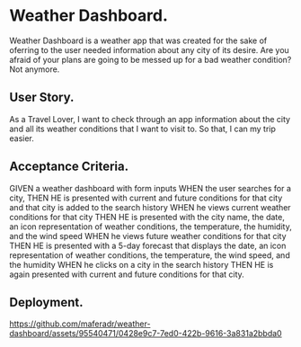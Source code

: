 # Weather Dashboard.
Weather Dashboard is a weather app that was created for the sake of oferring to the user needed information about any city of its desire. Are you afraid of your plans are going to be messed up for a bad weather condition? Not anymore.

## User Story.
As a Travel Lover, I want to check through an app information about the city and all its weather conditions that I want to visit to. So that, I can my trip easier.

## Acceptance Criteria.
GIVEN a weather dashboard with form inputs
WHEN the user searches for a city,
THEN HE is presented with current and future conditions for that city and that city is added to the search history
WHEN he views current weather conditions for that city
THEN HE is presented with the city name, the date, an icon representation of weather conditions, the temperature, the humidity, and the wind speed
WHEN he views future weather conditions for that city
THEN HE is presented with a 5-day forecast that displays the date, an icon representation of weather conditions, the temperature, the wind speed, and the humidity
WHEN he clicks on a city in the search history
THEN HE is again presented with current and future conditions for that city.

## Deployment.


https://github.com/maferadr/weather-dashboard/assets/95540471/0428e9c7-7ed0-422b-9616-3a831a2bbda0



